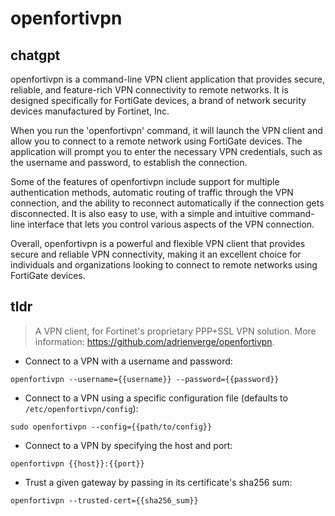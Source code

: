# openfortivpn 
## chatgpt 
openfortivpn is a command-line VPN client application that provides secure, reliable, and feature-rich VPN connectivity to remote networks. It is designed specifically for FortiGate devices, a brand of network security devices manufactured by Fortinet, Inc. 

When you run the 'openfortivpn' command, it will launch the VPN client and allow you to connect to a remote network using FortiGate devices. The application will prompt you to enter the necessary VPN credentials, such as the username and password, to establish the connection.

Some of the features of openfortivpn include support for multiple authentication methods, automatic routing of traffic through the VPN connection, and the ability to reconnect automatically if the connection gets disconnected. It is also easy to use, with a simple and intuitive command-line interface that lets you control various aspects of the VPN connection.

Overall, openfortivpn is a powerful and flexible VPN client that provides secure and reliable VPN connectivity, making it an excellent choice for individuals and organizations looking to connect to remote networks using FortiGate devices. 

## tldr 
 
> A VPN client, for Fortinet's proprietary PPP+SSL VPN solution.
> More information: <https://github.com/adrienverge/openfortivpn>.

- Connect to a VPN with a username and password:

`openfortivpn --username={{username}} --password={{password}}`

- Connect to a VPN using a specific configuration file (defaults to `/etc/openfortivpn/config`):

`sudo openfortivpn --config={{path/to/config}}`

- Connect to a VPN by specifying the host and port:

`openfortivpn {{host}}:{{port}}`

- Trust a given gateway by passing in its certificate's sha256 sum:

`openfortivpn --trusted-cert={{sha256_sum}}`
